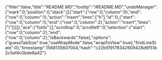{"filter":false,"title":"README.MD","tooltip":"/README.MD","undoManager":{"mark":0,"position":0,"stack":[[{"start":{"row":0,"column":0},"end":{"row":0,"column":1},"action":"insert","lines":["h"],"id":1},{"start":{"row":0,"column":1},"end":{"row":0,"column":2},"action":"insert","lines":["i"]}]]},"ace":{"folds":[],"scrolltop":0,"scrollleft":0,"selection":{"start":{"row":0,"column":2},"end":{"row":0,"column":2},"isBackwards":false},"options":{"guessTabSize":true,"useWrapMode":false,"wrapToView":true},"firstLineState":0},"timestamp":1568135607004,"hash":"c22b5f9178342609428d6f51b2c5af4c0bde6a42"}